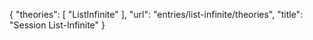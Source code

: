 {
    "theories": [
        "ListInfinite"
    ],
    "url": "entries/list-infinite/theories",
    "title": "Session List-Infinite"
}